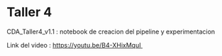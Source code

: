 # Taller 4
CDA_Taller4_v1.1 : notebook de creacion del pipeline y experimentacion

Link del video : https://youtu.be/B4-XHixMquI 
